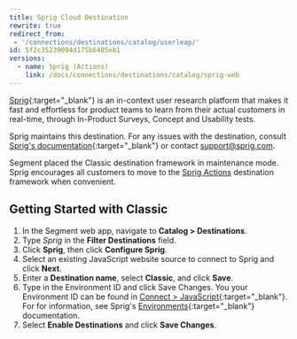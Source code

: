 ```yaml
---
title: Sprig Cloud Destination
rewrite: true
redirect_from:
 - '/connections/destinations/catalog/userleap/'
id: 5f2c35239094d175b6485eb1
versions:
  - name: Sprig (Actions)
    link: /docs/connections/destinations/catalog/sprig-web
---
```


[Sprig](https://sprig.com/?&utm_source=segmentio&utm_medium=docs_actions&utm_campaign=integration){:target="_blank"} is an in-context user research platform that makes it fast and effortless for product teams to learn from their actual customers in real-time, through In-Product Surveys, Concept and Usability tests.

Sprig maintains this destination. For any issues with the destination, consult [Sprig's documentation](https://docs.sprig.com/docs/segment){:target="_blank"} or contact [support@sprig.com](mailto:support@sprig.com).

Segment placed the Classic destination framework in maintenance mode. Sprig encourages all customers to move to the [Sprig Actions](/docs/connections/destinations/catalog/sprig-web/) destination framework when convenient. 

## Getting Started with Classic



1. In the Segment web app, navigate to **Catalog > Destinations**.
2. Type *Sprig* in the **Filter Destinations** field.
3. Click **Sprig**, then click **Configure Sprig**.
4. Select an existing JavaScript website source to connect to Sprig and click **Next**.
5. Enter a **Destination name**, select **Classic**, and click **Save**.
6. Type in the Environment ID and click Save Changes. You your Environment ID can be found in [Connect > JavaScript](https://app.sprig.com/connect){:target="_blank"}. For for information, see Sprig's [Environments](https://docs.sprig.com/docs/products-and-environments#environments){:target="_blank"} documentation.
7. Select **Enable Destinations** and click **Save Changes**.
